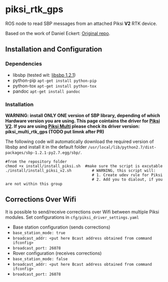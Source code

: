 piksi_rtk_gps
======
ROS node to read SBP messages from an attached Piksi **V2** RTK device.

Based on the work of Daniel Eckert: [Original repo](https://bitbucket.org/Daniel-Eckert/mav_localization).
  
## Installation and Configuration

### Dependencies
  * libsbp (tested wit: [libsbp 1.2.1](https://github.com/swift-nav/libsbp/tree/v1.2.1))
  * python-pip `apt-get install python-pip`
  * python-tox `apt-get install python-tox`
  * pandoc     `apt-get install pandoc`
  
### Installation
**WARNING: install __ONLY ONE__ version of SBP library, depending of which Hardware version you are using. This page cointains the driver for [Piksi V2](http://docs.swiftnav.com/pdfs/piksi_datasheet_v2.3.1.pdf). If you are using [Piksi Multi](https://www.swiftnav.com/piksi-multi) please check its driver version: piksi_multi_rtk_gps (TODO put limnk after PR)**

The following code will automatically download the required version of libsbp and install it in the default folder `/usr/local/lib/python2.7/dist-packages/sbp-1.2.1-py2.7.egg/sbp/`.

```
#from the repository folder
chmod +x install/install_piksi.sh  #make sure the script is excutable
./install/install_piksi_v2.sh         # WARNING, this script will:
                                      # 1. Create udev rule for Piksi
                                      # 2. Add you to dialout, if you are not within this group
```
## Corrections Over Wifi
It is possible to send/receive corrections over Wifi between multiple Piksi modules.
Set configurations in `cfg/piksi_driver_settings.yaml`
- Base station configuration (sends corrections)
 - `base_station_mode: true`
 - `broadcast_addr: <put here Bcast address obtained from command ifconfig>`
 - `broadcast_port: 26078`
- Rover configuration (receives corrections)
 - `base_station_mode: false`
 - `broadcast_addr: <put here Bcast address obtained from command ifconfig>`
 - `broadcast_port: 26078`

